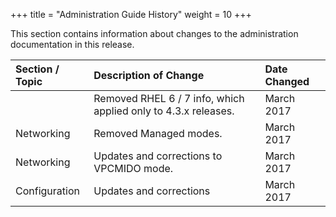 +++
title = "Administration Guide History"
weight = 10
+++

This section contains information about changes to the administration documentation in this release.

| Section / Topic | Description of Change | Date Changed | 
|  :---- |  :---- |  :---- | 
|  | Removed RHEL 6 / 7 info, which applied only to 4.3.x releases. | March 2017 | 
| Networking | Removed Managed modes. | March 2017 | 
| Networking | Updates and corrections to VPCMIDO mode. | March 2017 | 
| Configuration | Updates and corrections | March 2017 | 



